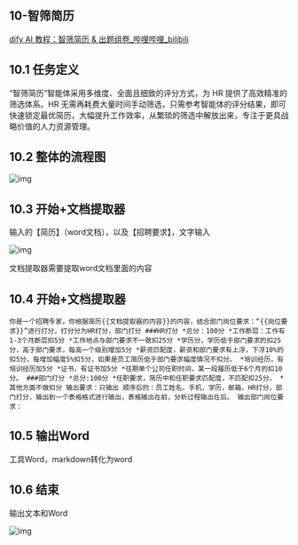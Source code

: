 ## 10-智筛简历

[dify AI 教程：智筛简历 & 出题组卷_哔哩哔哩_bilibili](https://www.bilibili.com/video/BV1mudrYVER1/?spm_id_from=333.1387.upload.video_card.click&vd_source=c47fbb8166930edc486d8fdc405bf569)

## 10.1 任务定义

“智筛简历”智能体采用多维度、全面且细致的评分方式，为 HR 提供了高效精准的筛选体系。HR 无需再耗费大量时间手动筛选，只需参考智能体的评分结果，即可快速锁定最优简历，大幅提升工作效率，从繁琐的筛选中解放出来，专注于更具战略价值的人力资源管理。

## 10.2 整体的流程图

![img](file:///C:\Users\Claire\AppData\Local\Temp\ksohtml88872\wps13.jpg) 

## 10.3 开始+文档提取器

输入的【简历】（word文档），以及【招聘要求】，文字输入

![img](file:///C:\Users\Claire\AppData\Local\Temp\ksohtml88872\wps14.jpg) 

文档提取器需要提取word文档里面的内容

## 10.4 开始+文档提取器

```
你是一个招聘专家，你根据简历{{文档提取器的内容}}的内容，结合部门岗位要求：“{{岗位要求}}”进行打分，打分分为HR打分，部门打分 ###HR打分 *总分：100分 *工作断层：工作有1-3个月断层扣5分 *工作地点与部门要求不一致扣25分 *学历分，学历低于部门要求的扣25分，高于部门要求，每高一个级别增加5分 *薪资匹配度，薪资和部门要求有上浮，下浮10%的扣5分，每增加幅度5%扣5分，如果是员工简历低于部门要求幅度情况不扣分。 *培训经历，有培训经历加5分 *证书，有证书加5分 *往期单个公司任职时间，某一段履历低于6个月的扣10分。 ###部门打分 *总分:100分 *任职要求，简历中和任职要求匹配度，不匹配扣25分。 *其他方面不做扣分 输出要求：只输出 顺序后的：员工姓名，手机，学历，邮箱，HR打分，部门打分，输出到一个表格格式进行输出，表格输出在前，分析过程输出在后。 输出部门岗位要求：
```

## 10.5 输出Word

工具Word，markdown转化为word

## 10.6 结束

输出文本和Word

![img](file:///C:\Users\Claire\AppData\Local\Temp\ksohtml88872\wps15.jpg) 